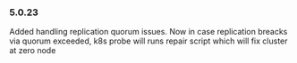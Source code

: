 ### 5.0.23

Added handling replication quorum issues. Now in case replication breacks via quorum exceeded, k8s probe will runs repair script which will fix cluster at zero node
